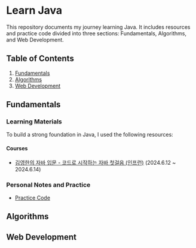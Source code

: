 # Learn Java

This repository documents my journey learning Java. It includes resources and practice code divided into three sections: Fundamentals, Algorithms, and Web Development.

## Table of Contents

1. [Fundamentals](#fundamentals)
2. [Algorithms](#algorithms)
3. [Web Development](#web-development)

## Fundamentals

### Learning Materials
To build a strong foundation in Java, I used the following resources:
#### Courses
- [김영한의 자바 입문 - 코드로 시작하는 자바 첫걸음 (인프런)](https://inf.run/2zsZz) (2024.6.12 ~ 2024.6.14)

### Personal Notes and Practice
<!--- [Fundamentals Notes](fundamentals/notes.md)-->
- [Practice Code](fundamentals/src)

## Algorithms

## Web Development

